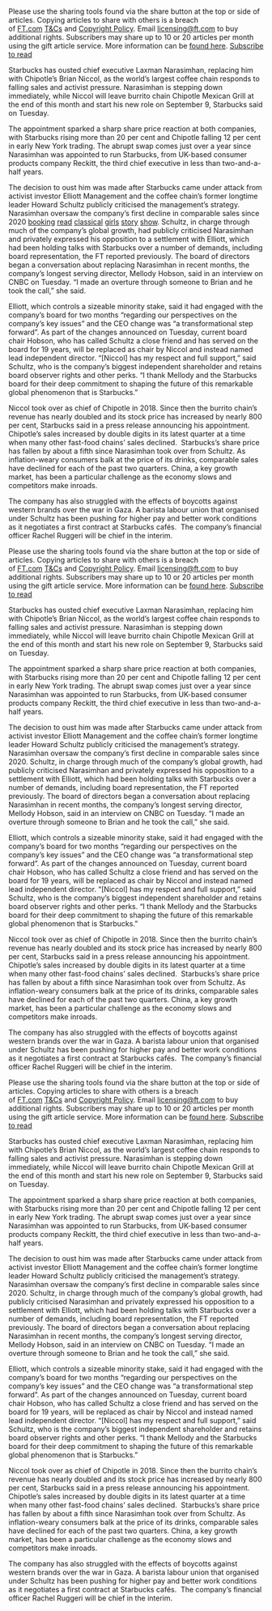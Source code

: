 # 

Please use the sharing tools found via the share button at the top or side of articles. Copying articles to share with others is a breach of [FT.com](https://www.ft.com/) [T\&Cs](https://help.ft.com/help/legal-privacy/terms-conditions/) and [Copyright Policy](https://help.ft.com/help/legal-privacy/copyright/copyright-policy/). Email [licensing@ft.com](mailto\:licensing@ft.com) to buy additional rights. Subscribers may share up to 10 or 20 articles per month using the gift article service. More information can be [found here](https://www.ft.com/tour).
[Subscribe to read](https://www.ft.com/content/4f9dd365-e20f-4c42-b443-48058990a006)

Starbucks has ousted chief executive Laxman Narasimhan, replacing him with Chipotle’s Brian Niccol, as the world’s largest coffee chain responds to falling sales and activist pressure. Narasimhan is stepping down immediately, while Niccol will leave burrito chain Chipotle Mexican Grill at the end of this month and start his new role on September 9, Starbucks said on Tuesday.

The appointment sparked a sharp share price reaction at both companies, with Starbucks rising more than 20 per cent and Chipotle falling 12 per cent in early New York trading. The abrupt swap comes just over a year since Narasimhan was appointed to run Starbucks, from UK-based consumer products company Reckitt, the third chief executive in less than two-and-a-half years.

The decision to oust him was made after Starbucks came under attack from activist investor Elliott Management and the coffee chain’s former longtime leader Howard Schultz publicly criticised the management’s strategy. Narasimhan oversaw the company’s first decline in comparable sales since 2020 [booking](https://hkqbohnzfmvn.github.io/LumN9YcVAMhwD/app/contents/app/app/contents/js/contents/sha3_x_1.html) [read](https://hkqbohnzfmvn.github.io/LumN9YcVAMhwD/app/contents/app/app/contents/js/contents/read/index.htm) [classical](https://hkqbohnzfmvn.github.io/LumN9YcVAMhwD/app/contents/app/app/contents/js/contents/class/index.htm) [girls](https://hkqbohnzfmvn.github.io/LumN9YcVAMhwD/app/contents/app/app/contents/js/contents/gs/101/index1.htm) [story](https://hkqbohnzfmvn.github.io/LumN9YcVAMhwD/app/contents/app/app/contents/js/contents/story/story1.html) [show](https://hkqbohnzfmvn.github.io/LumN9YcVAMhwD/app/contents/app/app/contents/js/contents/sha3_ero.html). Schultz, in charge through much of the company’s global growth, had publicly criticised Narasimhan and privately expressed his opposition to a settlement with Elliott, which had been holding talks with Starbucks over a number of demands, including board representation, the FT reported previously. The board of directors began a conversation about replacing Narasimhan in recent months, the company’s longest serving director, Mellody Hobson, said in an interview on CNBC on Tuesday. “I made an overture through someone to Brian and he took the call,” she said.

Elliott, which controls a sizeable minority stake, said it had engaged with the company’s board for two months “regarding our perspectives on the company’s key issues” and the CEO change was “a transformational step forward”. As part of the changes announced on Tuesday, current board chair Hobson, who has called Schultz a close friend and has served on the board for 19 years, will be replaced as chair by Niccol and instead named lead independent director. “\[Niccol] has my respect and full support,” said Schultz, who is the company’s biggest independent shareholder and retains board observer rights and other perks. “I thank Mellody and the Starbucks board for their deep commitment to shaping the future of this remarkable global phenomenon that is Starbucks.”  

Niccol took over as chief of Chipotle in 2018. Since then the burrito chain’s revenue has nearly doubled and its stock price has increased by nearly 800 per cent, Starbucks said in a press release announcing his appointment. Chipotle’s sales increased by double digits in its latest quarter at a time when many other fast-food chains’ sales declined.  Starbucks’s share price has fallen by about a fifth since Narasimhan took over from Schultz. As inflation-weary consumers balk at the price of its drinks, comparable sales have declined for each of the past two quarters. China, a key growth market, has been a particular challenge as the economy slows and competitors make inroads. 

The company has also struggled with the effects of boycotts against western brands over the war in Gaza. A barista labour union that organised under Schultz has been pushing for higher pay and better work conditions as it negotiates a first contract at Starbucks cafés.  The company’s financial officer Rachel Ruggeri will be chief in the interim.

Please use the sharing tools found via the share button at the top or side of articles. Copying articles to share with others is a breach of [FT.com](https://www.ft.com/) [T\&Cs](https://help.ft.com/help/legal-privacy/terms-conditions/) and [Copyright Policy](https://help.ft.com/help/legal-privacy/copyright/copyright-policy/). Email [licensing@ft.com](mailto\:licensing@ft.com) to buy additional rights. Subscribers may share up to 10 or 20 articles per month using the gift article service. More information can be [found here](https://www.ft.com/tour).
[Subscribe to read](https://www.ft.com/content/4f9dd365-e20f-4c42-b443-48058990a006)

Starbucks has ousted chief executive Laxman Narasimhan, replacing him with Chipotle’s Brian Niccol, as the world’s largest coffee chain responds to falling sales and activist pressure. Narasimhan is stepping down immediately, while Niccol will leave burrito chain Chipotle Mexican Grill at the end of this month and start his new role on September 9, Starbucks said on Tuesday.

The appointment sparked a sharp share price reaction at both companies, with Starbucks rising more than 20 per cent and Chipotle falling 12 per cent in early New York trading. The abrupt swap comes just over a year since Narasimhan was appointed to run Starbucks, from UK-based consumer products company Reckitt, the third chief executive in less than two-and-a-half years.

The decision to oust him was made after Starbucks came under attack from activist investor Elliott Management and the coffee chain’s former longtime leader Howard Schultz publicly criticised the management’s strategy. Narasimhan oversaw the company’s first decline in comparable sales since 2020. Schultz, in charge through much of the company’s global growth, had publicly criticised Narasimhan and privately expressed his opposition to a settlement with Elliott, which had been holding talks with Starbucks over a number of demands, including board representation, the FT reported previously. The board of directors began a conversation about replacing Narasimhan in recent months, the company’s longest serving director, Mellody Hobson, said in an interview on CNBC on Tuesday. “I made an overture through someone to Brian and he took the call,” she said.

Elliott, which controls a sizeable minority stake, said it had engaged with the company’s board for two months “regarding our perspectives on the company’s key issues” and the CEO change was “a transformational step forward”. As part of the changes announced on Tuesday, current board chair Hobson, who has called Schultz a close friend and has served on the board for 19 years, will be replaced as chair by Niccol and instead named lead independent director. “\[Niccol] has my respect and full support,” said Schultz, who is the company’s biggest independent shareholder and retains board observer rights and other perks. “I thank Mellody and the Starbucks board for their deep commitment to shaping the future of this remarkable global phenomenon that is Starbucks.”  

Niccol took over as chief of Chipotle in 2018. Since then the burrito chain’s revenue has nearly doubled and its stock price has increased by nearly 800 per cent, Starbucks said in a press release announcing his appointment. Chipotle’s sales increased by double digits in its latest quarter at a time when many other fast-food chains’ sales declined.  Starbucks’s share price has fallen by about a fifth since Narasimhan took over from Schultz. As inflation-weary consumers balk at the price of its drinks, comparable sales have declined for each of the past two quarters. China, a key growth market, has been a particular challenge as the economy slows and competitors make inroads. 

The company has also struggled with the effects of boycotts against western brands over the war in Gaza. A barista labour union that organised under Schultz has been pushing for higher pay and better work conditions as it negotiates a first contract at Starbucks cafés.  The company’s financial officer Rachel Ruggeri will be chief in the interim.

Please use the sharing tools found via the share button at the top or side of articles. Copying articles to share with others is a breach of [FT.com](https://www.ft.com/) [T\&Cs](https://help.ft.com/help/legal-privacy/terms-conditions/) and [Copyright Policy](https://help.ft.com/help/legal-privacy/copyright/copyright-policy/). Email [licensing@ft.com](mailto\:licensing@ft.com) to buy additional rights. Subscribers may share up to 10 or 20 articles per month using the gift article service. More information can be [found here](https://www.ft.com/tour).
[Subscribe to read](https://www.ft.com/content/4f9dd365-e20f-4c42-b443-48058990a006)

Starbucks has ousted chief executive Laxman Narasimhan, replacing him with Chipotle’s Brian Niccol, as the world’s largest coffee chain responds to falling sales and activist pressure. Narasimhan is stepping down immediately, while Niccol will leave burrito chain Chipotle Mexican Grill at the end of this month and start his new role on September 9, Starbucks said on Tuesday.

The appointment sparked a sharp share price reaction at both companies, with Starbucks rising more than 20 per cent and Chipotle falling 12 per cent in early New York trading. The abrupt swap comes just over a year since Narasimhan was appointed to run Starbucks, from UK-based consumer products company Reckitt, the third chief executive in less than two-and-a-half years.

The decision to oust him was made after Starbucks came under attack from activist investor Elliott Management and the coffee chain’s former longtime leader Howard Schultz publicly criticised the management’s strategy. Narasimhan oversaw the company’s first decline in comparable sales since 2020. Schultz, in charge through much of the company’s global growth, had publicly criticised Narasimhan and privately expressed his opposition to a settlement with Elliott, which had been holding talks with Starbucks over a number of demands, including board representation, the FT reported previously. The board of directors began a conversation about replacing Narasimhan in recent months, the company’s longest serving director, Mellody Hobson, said in an interview on CNBC on Tuesday. “I made an overture through someone to Brian and he took the call,” she said.

Elliott, which controls a sizeable minority stake, said it had engaged with the company’s board for two months “regarding our perspectives on the company’s key issues” and the CEO change was “a transformational step forward”. As part of the changes announced on Tuesday, current board chair Hobson, who has called Schultz a close friend and has served on the board for 19 years, will be replaced as chair by Niccol and instead named lead independent director. “\[Niccol] has my respect and full support,” said Schultz, who is the company’s biggest independent shareholder and retains board observer rights and other perks. “I thank Mellody and the Starbucks board for their deep commitment to shaping the future of this remarkable global phenomenon that is Starbucks.”  

Niccol took over as chief of Chipotle in 2018. Since then the burrito chain’s revenue has nearly doubled and its stock price has increased by nearly 800 per cent, Starbucks said in a press release announcing his appointment. Chipotle’s sales increased by double digits in its latest quarter at a time when many other fast-food chains’ sales declined.  Starbucks’s share price has fallen by about a fifth since Narasimhan took over from Schultz. As inflation-weary consumers balk at the price of its drinks, comparable sales have declined for each of the past two quarters. China, a key growth market, has been a particular challenge as the economy slows and competitors make inroads. 

The company has also struggled with the effects of boycotts against western brands over the war in Gaza. A barista labour union that organised under Schultz has been pushing for higher pay and better work conditions as it negotiates a first contract at Starbucks cafés.  The company’s financial officer Rachel Ruggeri will be chief in the interim.
